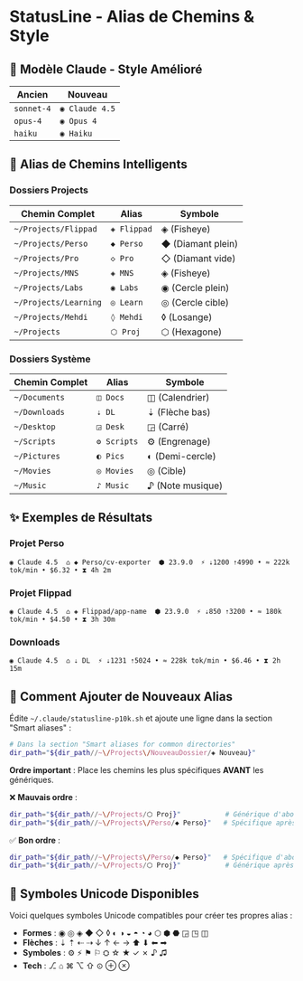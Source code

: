 # StatusLine - Alias de Chemins & Style

## 🎨 **Modèle Claude - Style Amélioré**

| Ancien | Nouveau |
|--------|---------|
| `sonnet-4` | `◉ Claude 4.5` |
| `opus-4` | `◉ Opus 4` |
| `haiku` | `◉ Haiku` |

## 📂 **Alias de Chemins Intelligents**

### Dossiers Projects
| Chemin Complet | Alias | Symbole |
|----------------|-------|---------|
| `~/Projects/Flippad` | `◈ Flippad` | ◈ (Fisheye) |
| `~/Projects/Perso` | `◆ Perso` | ◆ (Diamant plein) |
| `~/Projects/Pro` | `◇ Pro` | ◇ (Diamant vide) |
| `~/Projects/MNS` | `◈ MNS` | ◈ (Fisheye) |
| `~/Projects/Labs` | `◉ Labs` | ◉ (Cercle plein) |
| `~/Projects/Learning` | `◎ Learn` | ◎ (Cercle cible) |
| `~/Projects/Mehdi` | `◊ Mehdi` | ◊ (Losange) |
| `~/Projects` | `⬡ Proj` | ⬡ (Hexagone) |

### Dossiers Système
| Chemin Complet | Alias | Symbole |
|----------------|-------|---------|
| `~/Documents` | `◫ Docs` | ◫ (Calendrier) |
| `~/Downloads` | `⇣ DL` | ⇣ (Flèche bas) |
| `~/Desktop` | `◲ Desk` | ◲ (Carré) |
| `~/Scripts` | `⚙ Scripts` | ⚙ (Engrenage) |
| `~/Pictures` | `◐ Pics` | ◐ (Demi-cercle) |
| `~/Movies` | `◎ Movies` | ◎ (Cible) |
| `~/Music` | `♪ Music` | ♪ (Note musique) |

## ✨ **Exemples de Résultats**

### Projet Perso
```
◉ Claude 4.5  ⌂ ◆ Perso/cv-exporter  ⬢ 23.9.0  ⚡ ⇣1200 ⇡4990 • ≈ 222k tok/min • $6.32 • ⧗ 4h 2m
```

### Projet Flippad
```
◉ Claude 4.5  ⌂ ◈ Flippad/app-name  ⬢ 23.9.0  ⚡ ⇣850 ⇡3200 • ≈ 180k tok/min • $4.50 • ⧗ 3h 30m
```

### Downloads
```
◉ Claude 4.5  ⌂ ⇣ DL  ⚡ ⇣1231 ⇡5024 • ≈ 228k tok/min • $6.46 • ⧗ 2h 15m
```

## 🔧 **Comment Ajouter de Nouveaux Alias**

Édite `~/.claude/statusline-p10k.sh` et ajoute une ligne dans la section "Smart aliases" :

```bash
# Dans la section "Smart aliases for common directories"
dir_path="${dir_path//~\/Projects\/NouveauDossier/◈ Nouveau}"
```

**Ordre important** : Place les chemins les plus spécifiques **AVANT** les génériques.

❌ **Mauvais ordre** :
```bash
dir_path="${dir_path//~\/Projects/⬡ Proj}"           # Générique d'abord
dir_path="${dir_path//~\/Projects\/Perso/◆ Perso}"   # Spécifique après (ne marchera pas!)
```

✅ **Bon ordre** :
```bash
dir_path="${dir_path//~\/Projects\/Perso/◆ Perso}"   # Spécifique d'abord
dir_path="${dir_path//~\/Projects/⬡ Proj}"           # Générique après
```

## 🎯 **Symboles Unicode Disponibles**

Voici quelques symboles Unicode compatibles pour créer tes propres alias :

- **Formes** : ◉ ◎ ◈ ◆ ◇ ◊ ◐ ◑ ◒ ◓ ◔ ◕ ⬡ ⬢ ⬣ ◲ ◳ ◫
- **Flèches** : ⇣ ⇡ ⇠ ⇢ ↓ ↑ ← → ⬆ ⬇ ⬅ ➡
- **Symboles** : ⚙ ⚡ ⚑ ⚐ ⛭ ☆ ★ ✓ ✗ ♪ ♫
- **Tech** : ⎇ ⌂ ⌘ ⌥ ⇧ ⊙ ⊕ ⊗
